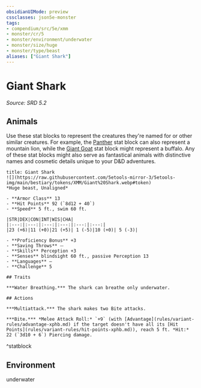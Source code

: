 ```yaml
---
obsidianUIMode: preview
cssclasses: json5e-monster
tags:
- compendium/src/5e/xmm
- monster/cr/5
- monster/environment/underwater
- monster/size/huge
- monster/type/beast
aliases: ["Giant Shark"]
---
```

# Giant Shark
*Source: SRD 5.2*  

## Animals

Use these stat blocks to represent the creatures they're named for or other similar creatures. For example, the [Panther](panther-xmm.md) stat block can also represent a mountain lion, while the [Giant Goat](giant-goat-xmm.md) stat block might represent a buffalo. Any of these stat blocks might also serve as fantastical animals with distinctive names and cosmetic details unique to your D&D adventures.

```ad-statblock
title: Giant Shark
![](https://raw.githubusercontent.com/5etools-mirror-3/5etools-img/main/bestiary/tokens/XMM/Giant%20Shark.webp#token)
*Huge beast, Unaligned*

- **Armor Class** 13
- **Hit Points** 92 (`8d12 + 40`)
- **Speed** 5 ft., swim 60 ft.

|STR|DEX|CON|INT|WIS|CHA|
|:---:|:---:|:---:|:---:|:---:|:---:|
|23 (+6)|11 (+0)|21 (+5)| 1 (-5)|10 (+0)| 5 (-3)|

- **Proficiency Bonus** +3
- **Saving Throws** ⏤
- **Skills** Perception +3
- **Senses** blindsight 60 ft., passive Perception 13
- **Languages** —
- **Challenge** 5

## Traits

***Water Breathing.*** The shark can breathe only underwater.

## Actions

***Multiattack.*** The shark makes two Bite attacks.

***Bite.*** *Melee Attack Roll:* `+9` (with [Advantage](rules/variant-rules/advantage-xphb.md) if the target doesn't have all its [Hit Points](rules/variant-rules/hit-points-xphb.md)), reach 5 ft. *Hit:* 22 (`3d10 + 6`) Piercing damage.
```
^statblock

## Environment

underwater